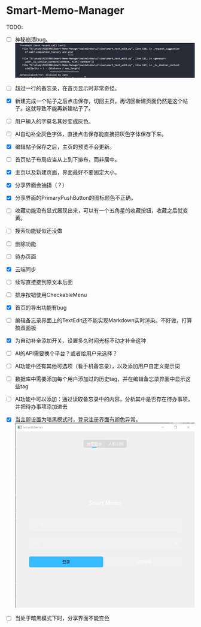 # Smart-Memo-Manager

TODO:
- [ ] 神秘崩溃bug。
  ![alt text](image.png)
- [ ] 超过一行的备忘录，在首页显示时非常奇怪。
- [x] 新建完成一个帖子之后点击保存，切回主页，再切回新建页面仍然是这个帖子。这就导致不能再新建帖子了。
- [ ] 用户输入的字莫名其妙变成灰色。
- [ ] AI自动补全灰色字体，直接点击保存能直接把灰色字体保存下来。
- [x] 编辑帖子保存之后，主页的预览不会更新。
- [ ] 首页帖子布局应当从上到下排布，而非居中。
- [x] 主页以及新建页面，界面最好不要固定大小。
- [x] 分享界面会抽搐（？）
- [x] 分享界面的PrimaryPushButton的图标颜色不正确。
- [ ] 收藏功能没有显式展现出来，可以有一个五角星的收藏按钮，收藏之后就变黄。
- [ ] 搜索功能疑似还没做
- [ ] 删除功能
- [ ] 待办页面
- [x] 云端同步
- [ ] 续写直接接到原文本后面
- [ ] 排序按钮使用CheckableMenu
- [x] 首页的导出功能有bug
- [ ] 编辑备忘录界面上的TextEdit还不能实现Markdown实时渲染。不好做，打算搞双面板
- [x] 为自动补全添加开关、设置多久时间光标不动才补全这种
- [ ] AI的API需要换个平台？或者给用户来选择？
- [ ] AI功能中还有其他可选项（看手机备忘录），以及添加用户自定义提示词
- [ ] 数据库中需要添加每个用户添加过的历史tag，并在编辑备忘录界面中显示这些tag
- [ ] AI功能中可以添加：通过读取备忘录中的内容，分析其中是否存在待办事项，并把待办事项添加进去
- [x] 当主题设置为暗黑模式时，登录注册界面有颜色异常。
  ![111](problem.png)

- [ ] 当处于暗黑模式下时，分享界面不能变色